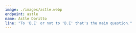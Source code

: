 ```yaml
---
image: ./images/astle.webp
endpoint: astle
name: Astle Dbritto
line: "To 'B.E' or not to 'B.E' that's the main question."
---
```

